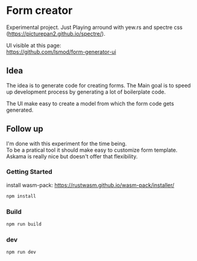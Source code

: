 # Form creator

Experimental project. Just Playing arround with yew.rs and spectre css (https://picturepan2.github.io/spectre/).

UI visible at this page:\
https://github.com/lsmod/form-generator-ui

## Idea

The idea is to generate code for creating forms. The Main goal is to speed up development process by generating a lot of boilerplate code.

The UI make easy to create a model from which the form code gets generated.

## Follow up

I'm done with this experiment for the time being.\
To be a pratical tool it should make easy to customize form template.
Askama is really nice but doesn't offer that flexibility.

### Getting Started

install wasm-pack:
https://rustwasm.github.io/wasm-pack/installer/

```bash
npm install
```

### Build

```bash
npm run build
```

### dev

```bash
npm run dev
```
